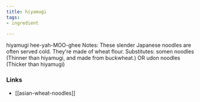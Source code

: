 ```yaml
---
title: hiyamugi
tags:
- ingredient

---
```

hiyamugi hee-yah-MOO-ghee Notes: These slender Japanese noodles are often served cold. They're made of wheat flour. Substitutes: somen noodles (Thinner than hiyamugi, and made from buckwheat.) OR udon noodles (Thicker than hiyamugi)

### Links

* [[asian-wheat-noodles]]
